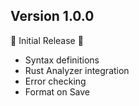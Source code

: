 ## Version 1.0.0

🎉 Initial Release 🎉

- Syntax definitions
- Rust Analyzer integration
- Error checking
- Format on Save
